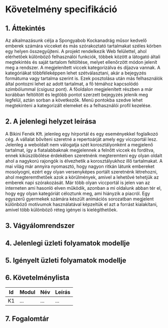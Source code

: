 # Követelmény specifikáció

## 1. Áttekintés

Az alkalmazásunk célja a Spongyabob Kockanadrág műsor kedvelő emberek számára vicceket és más szórakoztató tartalmakat széles körben egy helyen összegyűjteni. 
A projekt rendelkezik Web felülettel, ahol elérhetőek különböző felhasználói funkciók, többek között a látogató általi megtekintés és saját tartalom feltöltése, melyet ellenőrzött módon jelenít meg a rendszer. 
A megjelenített viccek kategorizálva és díjazva vannak. 
A kategóriákat többféleképpen lehet szétválasztani, akár a bejegyzés formátuma vagy tartalma szerint is. 
Ezek posztolása után más felhasználók által pontozni lehet az adott tartalmat, a fő témához kapcsolódó szimbólummal (csigusz pont). 
A főoldalon megjelenített részben a már korábban feltöltött és legtöbb pontot szerzett bejegyzés jelenik meg legfelül, aztán sorban a következők. 
Menü pontokba szedve lehet megtekinteni a kategorizált elemeket és a felhasználói profil kezelése.

## 2. A jelenlegi helyzet leírása

A Bikini Fenék Kft. jelenleg egy hírportál és egy eseményekkel foglalkozó cég. 
A vállalat bővíteni szeretné a repertoárját amely egy viccportál lesz. 
Jelenleg a weboldalt nem válogatja szét korosztályonként a megjelenő tartalmat, így a fiatalabbaknak megjelennek a felnőtt viccek és fordítva, ennek kiküszöbölése érdekében szeretnénk megteremteni egy olyan oldalt ahol a nagykorú rajongók is élvezhetik a korosztályukhoz illő tartalmakat.
A mai világ már annyira nyomasztó, hogy nagyon ritkán látunk embereket mosolyogni, ezért egy olyan versenyképes portált szeretnénk létrehozni, ahol megteremthetőek azok a körülmények, amivel a lehetővé tehetjük az emberek napi szórakozását.
Már több olyan viccportál is jelen van az interneten ami hasonló elven működik, azonban a mi oldalunk abban tér el, hogy egy olyan kategóriát céloztunk meg, ami hiányzik a piacról.
Egy egyszerű gyermekek számára készült animációs sorozatban megjelent különböző motívumok használatával képzeltük el azt a forrást kialakítani, amivel több különböző réteg igényei is kielégíthetőek. 


## 3. Vágyálomrendszer

## 4. Jelenlegi üzleti folyamatok modellje

## 5. Igényelt üzleti folyamatok modellje

## 6. Követelménylista

| Id | Modul | Név | Leírás |
| :---: | --- | --- | --- |
| K1 | ... | ... | ... |

## 7. Fogalomtár